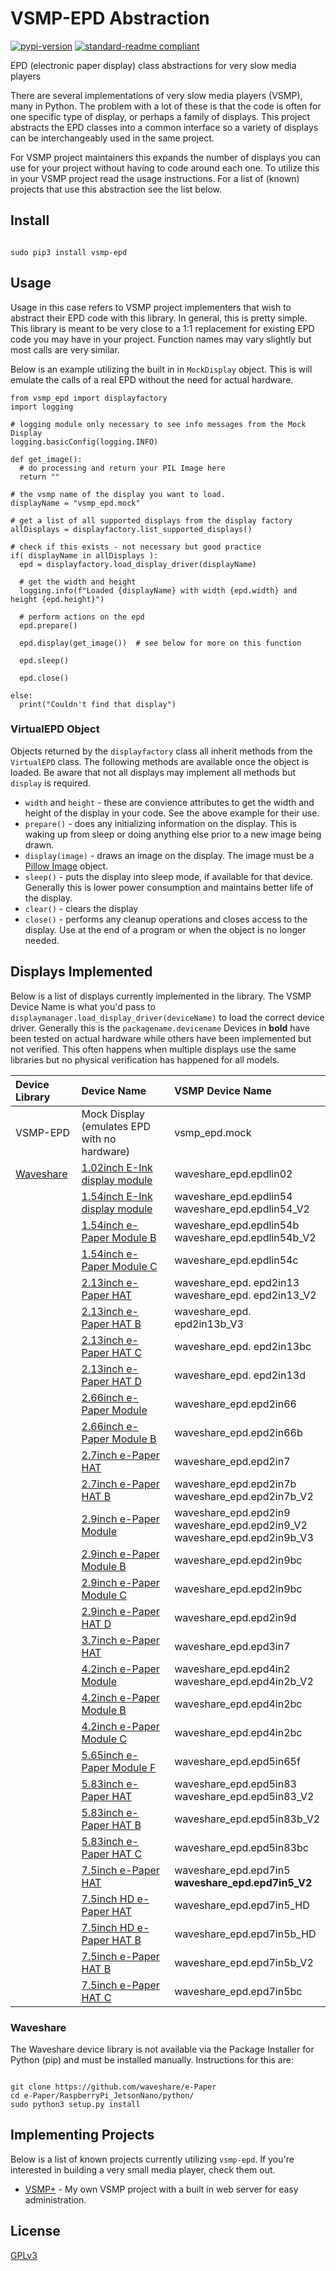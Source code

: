 # VSMP-EPD Abstraction
[![pypi-version](https://img.shields.io/pypi/v/vsmp-epd)](https://pypi.org/project/vsmp-epd/)
[![standard-readme compliant](https://img.shields.io/badge/readme%20style-standard-brightgreen.svg)](https://github.com/RichardLitt/standard-readme)


EPD (electronic paper display) class abstractions for very slow media players

There are several implementations of very slow media players (VSMP), many in Python. The problem with a lot of these is that the code is often for one specific type of display, or perhaps a family of displays. This project abstracts the EPD classes into a common interface so a variety of displays can be interchangeably used in the same project.

For VSMP project maintainers this expands the number of displays you can use for your project without having to code around each one. To utilize this in your VSMP project read the usage instructions. For a list of (known) projects that use this abstraction see the list below.

## Install

```

sudo pip3 install vsmp-epd

```

## Usage

Usage in this case refers to VSMP project implementers that wish to abstract their EPD code with this library. In general, this is pretty simple. This library is meant to be very close to a 1:1 replacement for existing EPD code you may have in your project. Function names may vary slightly but most calls are very similar.


Below is an example utilizing the built in in `MockDisplay` object. This is will emulate the calls of a real EPD without the need for actual hardware.

```
from vsmp_epd import displayfactory
import logging

# logging module only necessary to see info messages from the Mock Display
logging.basicConfig(logging.INFO)

def get_image():
  # do processing and return your PIL Image here
  return ""

# the vsmp name of the display you want to load.
displayName = "vsmp_epd.mock"

# get a list of all supported displays from the display factory
allDisplays = displayfactory.list_supported_displays()

# check if this exists - not necessary but good practice
if( displayName in allDisplays ):
  epd = displayfactory.load_display_driver(displayName)

  # get the width and height
  logging.info(f"Loaded {displayName} with width {epd.width} and height {epd.height}")

  # perform actions on the epd
  epd.prepare()

  epd.display(get_image())  # see below for more on this function

  epd.sleep()

  epd.close()

else:
  print("Couldn't find that display")

```

### VirtualEPD Object

Objects returned by the `displayfactory` class all inherit methods from the `VirtualEPD` class. The following methods are available once the object is loaded. Be aware that not all displays may implement all methods but `display` is required.

* `width` and `height` - these are convience attributes to get the width and height of the display in your code. See the above example for their use.
* `prepare()` - does any initializing information on the display. This is waking up from sleep or doing anything else prior to a new image being drawn.
* `display(image)` - draws an image on the display. The image must be a [Pillow Image](https://pillow.readthedocs.io/en/stable/reference/Image.html) object.
* `sleep()` - puts the display into sleep mode, if available for that device. Generally this is lower power consumption and maintains better life of the display.
* `clear()` - clears the display
* `close()` - performs any cleanup operations and closes access to the display. Use at the end of a program or when the object is no longer needed.

## Displays Implemented
Below is a list of displays currently implemented in the library. The VSMP Device Name is what you'd pass to `displaymanager.load_display_driver(deviceName)` to load the correct device driver. Generally this is the `packagename.devicename` Devices in __bold__ have been tested on actual hardware while others have been implemented but not verified. This often happens when multiple displays use the same libraries but no physical verification has happened for all models.

| Device Library | Device Name | VSMP Device Name |
|:---------------|:------------|:-----------------|
| VSMP-EPD | Mock Display (emulates EPD with no hardware) | vsmp_epd.mock |
| [Waveshare](https://github.com/waveshare/e-Paper) | [1.02inch E-Ink display module](https://www.waveshare.com/1.02inch-e-Paper-Module.htm) | waveshare_epd.epdlin02 |
|  | [1.54inch E-Ink display module](https://www.waveshare.com/1.54inch-e-Paper-Module.htm) | waveshare_epd.epdlin54 <br> waveshare_epd.epdlin54_V2 |
|  | [1.54inch e-Paper Module B](https://www.waveshare.com/1.54inch-e-Paper-Module-B.htm) | waveshare_epd.epdlin54b <br> waveshare_epd.epdlin54b_V2 |
|  | [1.54inch e-Paper Module C ](https://www.waveshare.com/1.54inch-e-Paper-Module-C.htm) | waveshare_epd.epdlin54c |
|  | [2.13inch e-Paper HAT](https://www.waveshare.com/2.13inch-e-Paper-HAT.htm) | waveshare_epd. epd2in13 <br>  waveshare_epd. epd2in13_V2 |
|  | [2.13inch e-Paper HAT B](https://www.waveshare.com/2.13inch-e-Paper-HAT-B.htm) | waveshare_epd. epd2in13b_V3 |
|  | [2.13inch e-Paper HAT C ](https://www.waveshare.com/2.13inch-e-Paper-HAT-C.htm) | waveshare_epd. epd2in13bc |
|  | [2.13inch e-Paper HAT D](https://www.waveshare.com/2.13inch-e-Paper-HAT-D.htm) | waveshare_epd. epd2in13d |
|  | [2.66inch e-Paper Module](https://www.waveshare.com/2.66inch-e-Paper-Module.htm) | waveshare_epd.epd2in66 |
|  | [2.66inch e-Paper Module B](https://www.waveshare.com/2.66inch-e-Paper-Module-B.htm) | waveshare_epd.epd2in66b |
|  | [2.7inch e-Paper HAT](https://www.waveshare.com/2.7inch-e-Paper-HAT.htm) | waveshare_epd.epd2in7 |
|  | [2.7inch e-Paper HAT B](https://www.waveshare.com/2.7inch-e-Paper-HAT-B.htm) | waveshare_epd.epd2in7b <br> waveshare_epd.epd2in7b_V2 |
|  | [2.9inch e-Paper Module](https://www.waveshare.com/2.9inch-e-Paper-Module.htm) | waveshare_epd.epd2in9 <br> waveshare_epd.epd2in9_V2 <br> waveshare_epd.epd2in9b_V3 |
|  | [2.9inch e-Paper Module B](https://www.waveshare.com/2.9inch-e-Paper-Module-B.htm) | waveshare_epd.epd2in9bc |
|  | [2.9inch e-Paper Module C](https://www.waveshare.com/2.9inch-e-Paper-Module-C.htm) | waveshare_epd.epd2in9bc |
|  | [2.9inch e-Paper HAT D](https://www.waveshare.com/2.9inch-e-Paper-HAT-D.htm) | waveshare_epd.epd2in9d |
|  | [3.7inch e-Paper HAT](https://www.waveshare.com/3.7inch-e-Paper-HAT.htm) | waveshare_epd.epd3in7 |
|  | [4.2inch e-Paper Module](https://www.waveshare.com/4.2inch-e-Paper-Module.htm) |waveshare_epd.epd4in2 <br> waveshare_epd.epd4in2b_V2 |
|  | [4.2inch e-Paper Module B](https://www.waveshare.com/4.2inch-e-Paper-Module-B.htm) |waveshare_epd.epd4in2bc |
|  | [4.2inch e-Paper Module C](https://www.waveshare.com/4.2inch-e-Paper-Module-C.htm) |waveshare_epd.epd4in2bc |
|  | [5.65inch e-Paper Module F](https://www.waveshare.com/5.65inch-e-Paper-Module-F.htm) |waveshare_epd.epd5in65f |
|  | [5.83inch e-Paper HAT](https://www.waveshare.com/5.83inch-e-Paper-HAT.htm) |waveshare_epd.epd5in83 <br> waveshare_epd.epd5in83_V2 |
|  | [5.83inch e-Paper HAT B](https://www.waveshare.com/5.83inch-e-Paper-HAT-B.htm) |waveshare_epd.epd5in83b_V2 |
|  | [5.83inch e-Paper HAT C](https://www.waveshare.com/5.83inch-e-Paper-HAT-C.htm) |waveshare_epd.epd5in83bc |
|  | [7.5inch e-Paper HAT](https://www.waveshare.com/7.5inch-e-Paper-HAT.htm) |waveshare_epd.epd7in5 <br> __waveshare_epd.epd7in5_V2__ |
|  | [7.5inch HD e-Paper HAT](https://www.waveshare.com/7.5inch-HD-e-Paper-HAT.htm) |waveshare_epd.epd7in5_HD |
|  | [7.5inch HD e-Paper HAT B](https://www.waveshare.com/7.5inch-HD-e-Paper-HAT-B.htm) |waveshare_epd.epd7in5b_HD |
|  | [7.5inch e-Paper HAT B](https://www.waveshare.com/7.5inch-HD-e-Paper-HAT-B.htm)| waveshare_epd.epd7in5b_V2 |
|  | [7.5inch e-Paper HAT C](https://www.waveshare.com/7.5inch-e-Paper-HAT-C.htm) | waveshare_epd.epd7in5bc |


### Waveshare

The Waveshare device library is not available via the Package Installer for Python (pip) and must be installed manually. Instructions for this are:

```

git clone https://github.com/waveshare/e-Paper
cd e-Paper/RaspberryPi_JetsonNano/python/
sudo python3 setup.py install

```

## Implementing Projects
Below is a list of known projects currently utilizing `vsmp-epd`. If you're interested in building a very small media player, check them out.

* [VSMP+](https://github.com/robweber/vsmp-plus) - My own VSMP project with a built in web server for easy administration.

## License
[GPLv3](/LICENSE)
